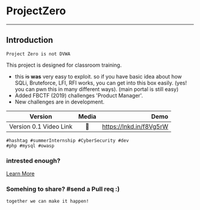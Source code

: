# ProjectZero
---
## Introduction
    Project Zero is not DVWA
This project is designed for classroom training. 

* this ~~is~~ **was** very easy to exploit. so if you have basic idea about how SQLi, Bruteforce, LFI, RFI works, you can get into this box easily. (yes! you can pwn this in many different ways).  (main portal is still easy)
* Added FBCTF (2019) challenges 'Product Manager'. 
* New challenges are in development. 



| Version        | Media           | Demo  |
| ------------- |:-------------:| -----:|
| Version 0.1 Video Link| 📼 | https://lnkd.in/f8Vg5rW |


    #hashtag #summerInternship #CyberSecurity #dev
    #php #mysql #owasp

### intrested enough? 
[Learn More](https://anir0y.github.io/enroll)
### Somehing to share? #send a Pull req :) 

    together we can make it happen!
